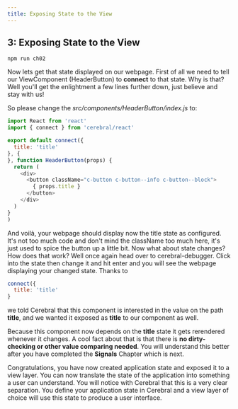 ```yaml
---
title: Exposing State to the View
---
```


## 3: Exposing State to the View

`npm run ch02`

Now lets get that state displayed on our webpage.
First of all we need to tell our ViewComponent (HeaderButton) to **connect** to that state. Why is that? Well you'll get the enlightment a few lines further down, just believe and stay with us!

So please change the *src/components/HeaderButton/index.js* to:

```js
import React from 'react'
import { connect } from 'cerebral/react'

export default connect({
  title: 'title'
}, {
}, function HeaderButton(props) {
  return (
    <div>
      <button className="c-button c-button--info c-button--block">
        { props.title }
      </button>
    </div>
  )
}
)
```

And voilà, your webpage should display now the title state as configured.
It's not too much code and don't mind the className too much here, it's just used to spice the button up a little bit. Now what about state changes? How does that work?
Well once again head over to cerebral-debugger. Click into the state then change it and hit enter and you will see the webpage displaying your changed state. Thanks to 
```js
connect({
  title: 'title'
}
```
we told Cerebral that this component is interested in the value on the path **title**, and we wanted it exposed as **title** to our component as well.

Because this component now depends on the **title** state it gets rerendered whenever it changes. A cool fact about that is that there is **no dirty-checking or other value comparing needed**. You will understand this better after you have completed the **Signals** Chapter which is next.

Congratulations, you have now created application state and exposed it to a view layer. You can now translate the state of the application into something a user can understand. You will notice with Cerebral that this is a very clear separation. You define your application state in Cerebral and a view layer of choice will use this state to produce a user interface.
